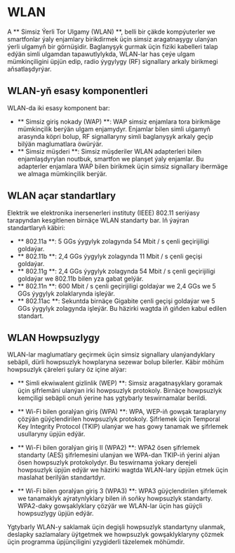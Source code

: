 # WLAN

A ** Simsiz Ýerli Tor Ulgamy (WLAN) **, belli bir çäkde kompýuterler we smartfonlar ýaly enjamlary birikdirmek üçin simsiz aragatnaşygy ulanýan ýerli ulgamyň bir görnüşidir. Baglanyşyk gurmak üçin fiziki kabelleri talap edýän simli ulgamdan tapawutlylykda, WLAN-lar has çeýe ulgam mümkinçiligini üpjün edip, radio ýygylygy (RF) signallary arkaly birikmegi aňsatlaşdyrýar.

## WLAN-yň esasy komponentleri

WLAN-da iki esasy komponent bar:

- ** Simsiz giriş nokady (WAP) **: WAP simsiz enjamlara tora birikmäge mümkinçilik berýän ulgam enjamydyr. Enjamlar bilen simli ulgamyň arasynda köpri bolup, RF signallaryny simli baglanyşyk arkaly geçip bilýän maglumatlara öwürýär.
- ** Simsiz müşderi **: Simsiz müşderiler WLAN adapterleri bilen enjamlaşdyrylan noutbuk, smartfon we planşet ýaly enjamlar. Bu adapterler enjamlara WAP bilen birikmek üçin simsiz signallary ibermäge we almaga mümkinçilik berýär.

## WLAN açar standartlary

Elektrik we elektronika inersenerleri instituty (IEEE) 802.11 seriýasy tarapyndan kesgitlenen birnäçe WLAN standarty bar. Iň ýaýran standartlaryň käbiri:

- ** 802.11a **: 5 GGs ýygylyk zolagynda 54 Mbit / s çenli geçirijiligi goldaýar.
- ** 802.11b **: 2,4 GGs ýygylyk zolagynda 11 Mbit / s çenli geçişi goldaýar.
- ** 802.11g **: 2,4 GGs ýygylyk zolagynda 54 Mbit / s çenli geçirijiligi goldaýar we 802.11b bilen yza gabat gelýär.
- ** 802.11n **: 600 Mbit / s çenli geçirijiligi goldaýar we 2,4 GGs we 5 GGs ýygylyk zolaklarynda işleýär.
- ** 802.11ac **: Sekuntda birnäçe Gigabite çenli geçişi goldaýar we 5 GGs ýygylyk zolagynda işleýär. Bu häzirki wagtda iň giňden kabul edilen standart.

## WLAN Howpsuzlygy

WLAN-lar maglumatlary geçirmek üçin simsiz signallary ulanýandyklary sebäpli, dürli howpsuzlyk howplaryna sezewar bolup bilerler. Käbir möhüm howpsuzlyk çäreleri şulary öz içine alýar:

- ** Simli ekwiwalent gizlinlik (WEP) **: Simsiz aragatnaşyklary goramak üçin şifrlemäni ulanýan irki howpsuzlyk protokoly. Birnäçe howpsuzlyk kemçiligi sebäpli onuň ýerine has ygtybarly teswirnamalar berildi.

- ** Wi-Fi bilen goralýan giriş (WPA) **: WPA, WEP-iň gowşak taraplaryny çözýän güýçlendirilen howpsuzlyk protokoly. Şifrlemek üçin Temporal Key Integrity Protocol (TKIP) ulanýar we has gowy tanamak we şifrlemek usullaryny üpjün edýär.

- ** Wi-Fi bilen goralýan giriş II (WPA2) **: WPA2 ösen şifrlemek standarty (AES) şifrlemesini ulanýan we WPA-dan TKIP-iň ýerini alýan ösen howpsuzlyk protokolydyr. Bu teswirnama ýokary derejeli howpsuzlyk üpjün edýär we häzirki wagtda WLAN-lary üpjün etmek üçin maslahat berilýän standartdyr.

- ** Wi-Fi bilen goralýan giriş 3 (WPA3) **: WPA3 güýçlendirilen şifrlemek we tanamaklyk aýratynlyklary bilen iň soňky howpsuzlyk standarty. WPA2-daky gowşaklyklary çözýär we WLAN-lar üçin has güýçli howpsuzlygy üpjün edýär.

Ygtybarly WLAN-y saklamak üçin degişli howpsuzlyk standartyny ulanmak, deslapky sazlamalary üýtgetmek we howpsuzlyk gowşaklyklaryny çözmek üçin programma üpjünçiligini yzygiderli täzelemek möhümdir.